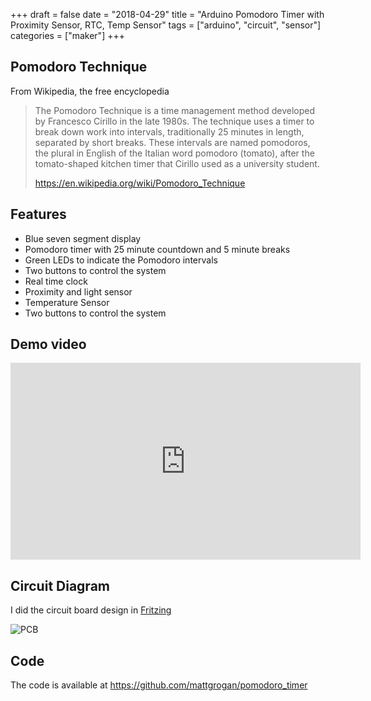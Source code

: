 +++
draft = false
date = "2018-04-29"
title = "Arduino Pomodoro Timer with Proximity Sensor, RTC, Temp Sensor"
tags = ["arduino", "circuit", "sensor"]
categories = ["maker"]
+++

## Pomodoro Technique

From Wikipedia, the free encyclopedia

> The Pomodoro Technique is a time management method developed by Francesco Cirillo in the late 1980s. The technique uses a timer to break down work into intervals, traditionally 25 minutes in length, separated by short breaks. These intervals are named pomodoros, the plural in English of the Italian word pomodoro (tomato), after the tomato-shaped kitchen timer that Cirillo used as a university student.
>
> https://en.wikipedia.org/wiki/Pomodoro_Technique

## Features

* Blue seven segment display
* Pomodoro timer with 25 minute countdown and 5 minute breaks
* Green LEDs to indicate the Pomodoro intervals
* Two buttons to control the system
* Real time clock
* Proximity and light sensor
* Temperature Sensor
* Two buttons to control the system

## Demo video

<iframe width="560" height="315" src="https://www.youtube.com/embed/EmQLqyXR2Ug" frameborder="0" allow="autoplay; encrypted-media" allowfullscreen></iframe>


## Circuit Diagram

I did the circuit board design in [Fritzing](http://fritzing.org/home/)

![PCB](/images/pomodoro_fritzing.png)

## Code

The code is available at https://github.com/mattgrogan/pomodoro_timer
